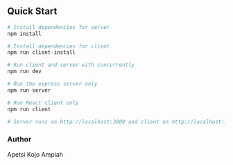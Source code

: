 ## Quick Start

```bash
# Install dependencies for server
npm install

# Install dependencies for client
npm run client-install

# Run client and server with concurrently
npm run dev

# Run the express server only
npm run server

# Run React client only
npm run client

# Server runs on http://localhost:3000 and client on http://localhost:1234
```

### Author

Apetsi Kojo Ampiah
